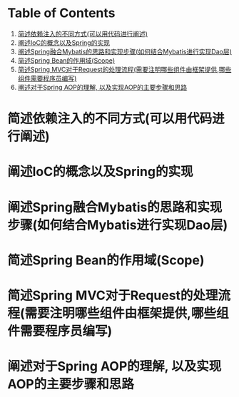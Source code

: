 
# Table of Contents

1.  [简述依赖注入的不同方式(可以用代码进行阐述)](#org143413f)
2.  [阐述IoC的概念以及Spring的实现](#org45a4fcb)
3.  [阐述Spring融合Mybatis的思路和实现步骤(如何结合Mybatis进行实现Dao层)](#orgb86a859)
4.  [简述Spring Bean的作用域(Scope)](#org215a333)
5.  [简述Spring MVC对于Request的处理流程(需要注明哪些组件由框架提供,哪些组件需要程序员编写)](#orgb38b8ac)
6.  [阐述对于Spring AOP的理解, 以及实现AOP的主要步骤和思路](#org33d7fdd)


<a id="org143413f"></a>

# 简述依赖注入的不同方式(可以用代码进行阐述)


<a id="org45a4fcb"></a>

# 阐述IoC的概念以及Spring的实现


<a id="orgb86a859"></a>

# 阐述Spring融合Mybatis的思路和实现步骤(如何结合Mybatis进行实现Dao层)


<a id="org215a333"></a>

# 简述Spring Bean的作用域(Scope)


<a id="orgb38b8ac"></a>

# 简述Spring MVC对于Request的处理流程(需要注明哪些组件由框架提供,哪些组件需要程序员编写)


<a id="org33d7fdd"></a>

# 阐述对于Spring AOP的理解, 以及实现AOP的主要步骤和思路

